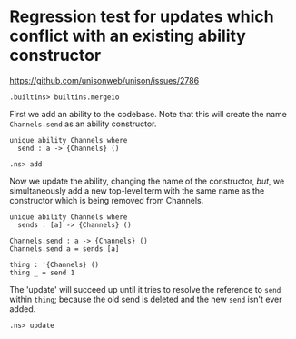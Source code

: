 # Regression test for updates which conflict with an existing ability constructor

https://github.com/unisonweb/unison/issues/2786

```ucm:hide
.builtins> builtins.mergeio
```

First we add an ability to the codebase.
Note that this will create the name `Channels.send` as an ability constructor.

```unison
unique ability Channels where
  send : a -> {Channels} ()
```

```ucm
.ns> add
```

Now we update the ability, changing the name of the constructor, _but_, we simultaneously
add a new top-level term with the same name as the constructor which is being
removed from Channels.

```unison
unique ability Channels where
  sends : [a] -> {Channels} ()

Channels.send : a -> {Channels} ()
Channels.send a = sends [a]

thing : '{Channels} ()
thing _ = send 1
```

The 'update' will succeed up until it tries to resolve the reference to `send`
within `thing`; because the old send is deleted and the new `send` isn't ever added.

```ucm:error
.ns> update
```
